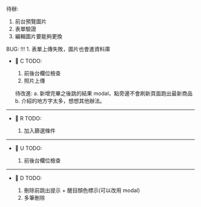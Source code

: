 待辦:

1. 前台預覽圖片
2. 表單驗證
3. 編輯圖片要能夠更換

BUG:
!!! 1. 表單上傳失敗，圖片也會進資料庫

- 📝 C
  TODO:

  1. 前後台欄位檢查
  2. 照片上傳

  待改進:
  a. 新增完畢之後跳的結果 modal，點旁邊不會刷新頁面跑出最新商品
  b. 介紹的地方字太多，想想其他辦法。

---

- 📝 R
  TODO:

  1. 加入篩選條件

---

- 📝 U
  TODO:

  1. 前後台欄位檢查

---

- 📝 D
  TODO:

  1. 刪除前跳出提示 + 醒目顏色標示(可以改用 modal)
  2. 多筆刪除
